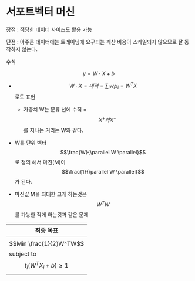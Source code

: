 # 서포트벡터 머신

장점 : 적당한 데이터 사이즈도 활용 가능 

단점 : 아주큰 데이터에는 트레이닝에 요구되는 계산 비용이 스케일되지 않으므로 잘 동작하지 않는다. 

수식 

$$y=W \cdot X + b $$
   
- $$W \cdot X =내적 = \sum_i w_ix_i = W^TX$$ 로도 표현 
    
   - 가중치 W는 분류 선에 수직 = $$X^+와 X^-$$를 지나는 거리는 W와 같다. 

- W를 단위 벡터 $$\frac{W}{\parallel W \parallel}$$로 정의 해서 마진(M)이 $$\frac{1}{\parallel W \parallel}$$가 된다. 

- 마진값 M을 최대한 크게 하는것은 $$W^TW$$를 가능한 작게 하는것과 같은 문제 

|최종 목표|
|-|
|$$Min \frac{1}{2}W^TW$$ subject to $$t_i(W^TX_i + b) \geq 1 $$
